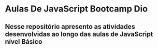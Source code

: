 # Aulas De JavaScript Bootcamp Dio 
## Nesse repositório apresento as atividades desenvolvidas ao longo das aulas de JavaScript nível Básico